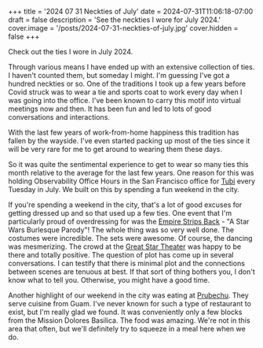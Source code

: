 +++
title = '2024 07 31 Neckties of July'
date = 2024-07-31T11:06:18-07:00
draft = false
description = 'See the neckties I wore for July 2024.'
cover.image = '/posts/2024-07-31-neckties-of-july.jpg'
cover.hidden = false
+++

Check out the ties I wore in July 2024.

Through various means I have ended up with an extensive collection of ties.
I haven't counted them, but someday I might.  I'm guessing I've got
a hundred neckties or so.
One of the traditions I took up a few years before Covid struck was to wear a
tie and sports coat to work every day when I was going into the office.  I've
been known to carry this motif into virtual meetings now and then.  It has
been fun and led to lots of good conversations and interactions.

With the last few years of work-from-home happiness this tradition has fallen
by the wayside.  I've even started packing up most of the ties since it will
be very rare for me to get around to wearing them these days.

So it was quite the sentimental experience to get to wear so many ties this
month relative to the average for the last few years.  One reason for this
was holding Observability Office Hours in the San Francisco office for
[Tubi](https://tubitv.com/)
every Tuesday in July.  We built on this by spending a fun weekend in the
city.

If you're spending a weekend in the city, that's a lot of good excuses for
getting dressed up and so that used up a few ties.  One event that I'm
particularly proud of overdressing for was the
[Empire Strips Back](https://theempirestripsback.com/) -
"A Star Wars Burlesque Parody"!  The whole thing was so very well done.
The costumes were incredible.  The sets were awesome.  Of course, the dancing
was mesmerizing.  The crowd at the 
[Great Star Theater](https://www.greatstartheater.org/)
was happy to be there and totally positive.  The question of plot has come up
in several conversations.  I can testify that there is minimal plot and the
connections between scenes are tenuous at best.  If that sort of thing bothers
you, I don't know what to tell you.  Otherwise, you might have a good time.

Another highlight of our weekend in the city was eating at
[Prubechu](https://www.prubechu.com/).
They serve cuisine from Guam.  I've never known for such a type of
restaurant to exist, but I'm really glad we found.  It was conveniently
only a few blocks from the Mission Dolores Basilica.  The food was amazing.
We're not in this area that often, but we'll definitely try to squeeze in
a meal here when we do.
